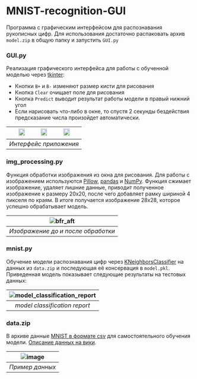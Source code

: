 # MNIST-recognition-GUI
Программа с графическим интерфейсом для распознавания рукописных цифр. Для использования достаточно распаковать архив ```model.zip``` в общую папку и запустить ```GUI.py```


### GUI.py
Реализация графического интерфейса для работы с обученной моделью через [tkinter](https://docs.python.org/3/library/tkinter.html):
- Кнопки ```B+``` и ```B-``` изменяют размер кисти для рисования 
- Кнопка ```Clear``` очищает поле для рисования
- Кнопка ```Predict``` выводит результат работы модели в правый нижний угол
- Если нарисовать что-либо в окне, то спустя 2 секунды бездействия предсказание числа произойдет автоматически.

| <img src="https://github.com/tutibase/MNIST_recognition_GUI/assets/44751053/d5addf9e-032c-4de9-9a81-479be328862f" width="30%" height="30%" /> <img src="https://github.com/tutibase/MNIST_recognition_GUI/assets/44751053/855ee0fa-2218-4a40-8b3c-ba52214563c1" width="30%" height="30%" /> <img src="https://github.com/tutibase/MNIST_recognition_GUI/assets/44751053/b670ef72-1d12-4b75-9167-0ce2478c4f22" width="30%" height="30%" /> | 
|:--:| 
| *Интерфейс приложения* |


### img_processing.py
Функция обработки изображения из окна для рисования. Для работы с изображением используются [Pillow](https://pillow.readthedocs.io/en/stable/), [pandas](https://pandas.pydata.org/) и [NumPy](https://numpy.org/). Функция сжимает изображение, удаляет лишние данные, приводит полученное изображение к размеру 20x20, после чего добавляет рамку шириной 4 пикселя по краям. В итоге получается изображение 28x28, которое успешно обрабатывает модель.

| ![bfr_aft](https://github.com/tutibase/MNIST_recognition_GUI/assets/44751053/da271178-92ba-4313-9eea-7d27f2032dae) | 
|:--:| 
| *Изображение до и после обработки* |


### mnist.py
Обучение модели распознавания цифр через [KNeighborsClassifier](https://scikit-learn.org/stable/modules/generated/sklearn.neighbors.KNeighborsClassifier.html) на данных из ```data.zip``` и последующая её консервация в ```model.pkl```. Приведенная модель показывает следующие результаты на тестовых данных: 

| ![model_classification_report](https://github.com/tutibase/MNIST_recognition_GUI/assets/44751053/8f505b6c-0377-4c45-9ef3-01eebac299c0) | 
|:--:| 
| *model classification report* |


### data.zip
В архиве данные [MNIST в формате csv](https://www.kaggle.com/datasets/oddrationale/mnist-in-csv) для самостоятельного обучения модели. [Описание данных на вики](https://ru.wikipedia.org/wiki/MNIST_(база_данных)).

| ![image](https://github.com/tutibase/MNIST_recognition_GUI/assets/44751053/4af2ddef-bb0a-4bcd-a4db-dfff89c159ee) | 
|:--:| 
| *Пример данных* |
